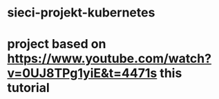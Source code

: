 # sieci-projekt-kubernetes
# project based on https://www.youtube.com/watch?v=0UJ8TPg1yiE&t=4471s this tutorial 
